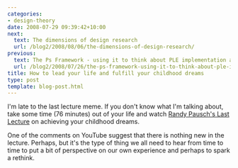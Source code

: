 ```yaml
---
categories:
- design-theory
date: 2008-07-29 09:39:42+10:00
next:
  text: The dimensions of design research
  url: /blog2/2008/08/06/the-dimensions-of-design-research/
previous:
  text: The Ps Framework - using it to think about PLE implementation at CQU
  url: /blog2/2008/07/26/the-ps-framework-using-it-to-think-about-ple-implementation-at-cqu/
title: How to lead your life and fulfill your childhood dreams
type: post
template: blog-post.html
---
```

I'm late to the last lecture meme. If you don't know what I'm talking about, take some time (76 minutes) out of your life and watch [Randy Pausch's Last Lecture](http://www.cmu.edu/randyslecture/) on achieving your childhood dreams.

One of the comments on YouTube suggest that there is nothing new in the lecture. Perhaps, but it's the type of thing we all need to hear from time to time to put a bit of perspective on our own experience and perhaps to spark a rethink.